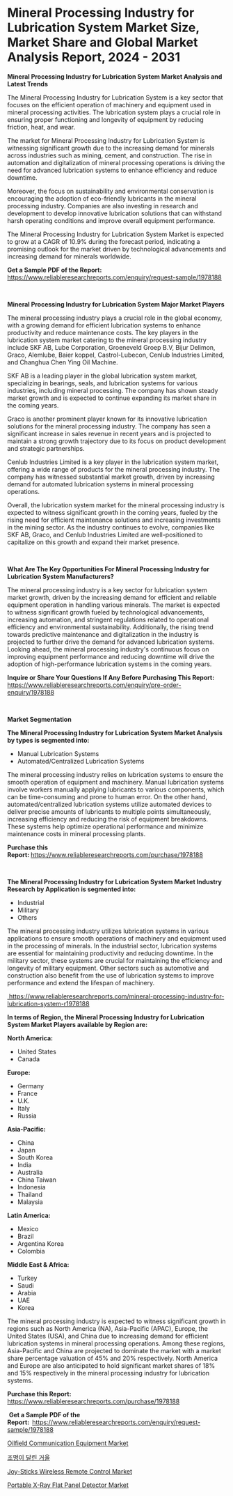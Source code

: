<p><h1>Mineral Processing Industry for Lubrication System Market Size, Market Share and Global Market Analysis Report, 2024 - 2031</h1></p><p><strong>Mineral Processing Industry for Lubrication System Market Analysis and Latest Trends</strong></p>
<p><p>The Mineral Processing Industry for Lubrication System is a key sector that focuses on the efficient operation of machinery and equipment used in mineral processing activities. The lubrication system plays a crucial role in ensuring proper functioning and longevity of equipment by reducing friction, heat, and wear.</p><p>The market for Mineral Processing Industry for Lubrication System is witnessing significant growth due to the increasing demand for minerals across industries such as mining, cement, and construction. The rise in automation and digitalization of mineral processing operations is driving the need for advanced lubrication systems to enhance efficiency and reduce downtime.</p><p>Moreover, the focus on sustainability and environmental conservation is encouraging the adoption of eco-friendly lubricants in the mineral processing industry. Companies are also investing in research and development to develop innovative lubrication solutions that can withstand harsh operating conditions and improve overall equipment performance.</p><p>The Mineral Processing Industry for Lubrication System Market is expected to grow at a CAGR of 10.9% during the forecast period, indicating a promising outlook for the market driven by technological advancements and increasing demand for minerals worldwide.</p></p>
<p><strong>Get a Sample PDF of the Report:&nbsp;</strong> <a href="https://www.reliableresearchreports.com/enquiry/request-sample/1978188">https://www.reliableresearchreports.com/enquiry/request-sample/1978188</a></p>
<p>&nbsp;</p>
<p><strong>Mineral Processing Industry for Lubrication System Major Market Players</strong></p>
<p><p>The mineral processing industry plays a crucial role in the global economy, with a growing demand for efficient lubrication systems to enhance productivity and reduce maintenance costs. The key players in the lubrication system market catering to the mineral processing industry include SKF AB, Lube Corporation, Groeneveld Groep B.V, Bijur Delimon, Graco, Alemlube, Baier koppel, Castrol-Lubecon, Cenlub Industries Limited, and Changhua Chen Ying Oil Machine.</p><p>SKF AB is a leading player in the global lubrication system market, specializing in bearings, seals, and lubrication systems for various industries, including mineral processing. The company has shown steady market growth and is expected to continue expanding its market share in the coming years.</p><p>Graco is another prominent player known for its innovative lubrication solutions for the mineral processing industry. The company has seen a significant increase in sales revenue in recent years and is projected to maintain a strong growth trajectory due to its focus on product development and strategic partnerships.</p><p>Cenlub Industries Limited is a key player in the lubrication system market, offering a wide range of products for the mineral processing industry. The company has witnessed substantial market growth, driven by increasing demand for automated lubrication systems in mineral processing operations.</p><p>Overall, the lubrication system market for the mineral processing industry is expected to witness significant growth in the coming years, fueled by the rising need for efficient maintenance solutions and increasing investments in the mining sector. As the industry continues to evolve, companies like SKF AB, Graco, and Cenlub Industries Limited are well-positioned to capitalize on this growth and expand their market presence.</p></p>
<p>&nbsp;</p>
<p><strong>What Are The Key Opportunities For Mineral Processing Industry for Lubrication System Manufacturers?</strong></p>
<p><p>The mineral processing industry is a key sector for lubrication system market growth, driven by the increasing demand for efficient and reliable equipment operation in handling various minerals. The market is expected to witness significant growth fueled by technological advancements, increasing automation, and stringent regulations related to operational efficiency and environmental sustainability. Additionally, the rising trend towards predictive maintenance and digitalization in the industry is projected to further drive the demand for advanced lubrication systems. Looking ahead, the mineral processing industry's continuous focus on improving equipment performance and reducing downtime will drive the adoption of high-performance lubrication systems in the coming years.</p></p>
<p><strong>Inquire or Share Your Questions If Any Before Purchasing This Report:</strong> <a href="https://www.reliableresearchreports.com/enquiry/pre-order-enquiry/1978188">https://www.reliableresearchreports.com/enquiry/pre-order-enquiry/1978188</a></p>
<p>&nbsp;</p>
<p><strong>Market Segmentation</strong></p>
<p><strong>The Mineral Processing Industry for Lubrication System Market Analysis by types is segmented into:</strong></p>
<p><ul><li>Manual Lubrication Systems</li><li>Automated/Centralized Lubrication Systems</li></ul></p>
<p><p>The mineral processing industry relies on lubrication systems to ensure the smooth operation of equipment and machinery. Manual lubrication systems involve workers manually applying lubricants to various components, which can be time-consuming and prone to human error. On the other hand, automated/centralized lubrication systems utilize automated devices to deliver precise amounts of lubricants to multiple points simultaneously, increasing efficiency and reducing the risk of equipment breakdowns. These systems help optimize operational performance and minimize maintenance costs in mineral processing plants.</p></p>
<p><strong>Purchase this Report:&nbsp;</strong><a href="https://www.reliableresearchreports.com/purchase/1978188">https://www.reliableresearchreports.com/purchase/1978188</a></p>
<p>&nbsp;</p>
<p><strong>The Mineral Processing Industry for Lubrication System Market Industry Research by Application is segmented into:</strong></p>
<p><ul><li>Industrial</li><li>Military</li><li>Others</li></ul></p>
<p><p>The mineral processing industry utilizes lubrication systems in various applications to ensure smooth operations of machinery and equipment used in the processing of minerals. In the industrial sector, lubrication systems are essential for maintaining productivity and reducing downtime. In the military sector, these systems are crucial for maintaining the efficiency and longevity of military equipment. Other sectors such as automotive and construction also benefit from the use of lubrication systems to improve performance and extend the lifespan of machinery.</p></p>
<p><a href="https://www.reliableresearchreports.com/mineral-processing-industry-for-lubrication-system-r1978188">&nbsp;https://www.reliableresearchreports.com/mineral-processing-industry-for-lubrication-system-r1978188</a></p>
<p><strong>In terms of Region, the Mineral Processing Industry for Lubrication System Market Players available by Region are:</strong></p>
<p>
    <p> <strong> North America: </strong>
        <ul>
            <li>United States</li>
            <li>Canada</li>
        </ul>
        </p> 
    <p> <strong> Europe: </strong>
        <ul>
            <li>Germany</li>
            <li>France</li>
            <li>U.K.</li>
            <li>Italy</li>
            <li>Russia</li>
        </ul>
        </p> 
    <p> <strong> Asia-Pacific: </strong>
        <ul>
            <li>China</li>
            <li>Japan</li>
            <li>South Korea</li>
            <li>India</li>
            <li>Australia</li>
            <li>China Taiwan</li>
            <li>Indonesia</li>
            <li>Thailand</li>
            <li>Malaysia</li>
        </ul>
        </p> 
    <p> <strong> Latin America: </strong>
        <ul>
            <li>Mexico</li>
            <li>Brazil</li>
            <li>Argentina Korea</li>
            <li>Colombia</li>
        </ul>
        </p> 
    <p> <strong> Middle East & Africa: </strong>
        <ul>
            <li>Turkey</li>
            <li>Saudi</li>
            <li>Arabia</li>
            <li>UAE</li>
            <li>Korea</li>
        </ul>
    </p>
    </p>
<p><p>The mineral processing industry is expected to witness significant growth in regions such as North America (NA), Asia-Pacific (APAC), Europe, the United States (USA), and China due to increasing demand for efficient lubrication systems in mineral processing operations. Among these regions, Asia-Pacific and China are projected to dominate the market with a market share percentage valuation of 45% and 20% respectively. North America and Europe are also anticipated to hold significant market shares of 18% and 15% respectively in the mineral processing industry for lubrication systems.</p></p>
<p><strong>Purchase this Report: </strong><a href="https://www.reliableresearchreports.com/purchase/1978188">https://www.reliableresearchreports.com/purchase/1978188</a></p>
<p>&nbsp;<strong>Get a Sample PDF of the Report:&nbsp;&nbsp;</strong><a href="https://www.reliableresearchreports.com/enquiry/request-sample/1978188">https://www.reliableresearchreports.com/enquiry/request-sample/1978188</a></p>
<p><strong></strong></p>
<p><p><a href="https://github.com/lbird53714/Market-Research-Report-List-4/blob/main/oilfield-communication-equipment-market.md">Oilfield Communication Equipment Market</a></p><p><a href="https://github.com/vdhdwjyp90142/Market-Research-Report-List-1/blob/main/509995641071.md">조명이 달린 거울</a></p><p><a href="https://www.linkedin.com/pulse/decoding-joy-sticks-wireless-remote-control-market-metrics-pcfae?trackingId=2lv2vElz1Pj9sK6V%2B4rgcQ%3D%3D">Joy-Sticks Wireless Remote Control Market</a></p><p><a href="https://www.linkedin.com/pulse/portable-x-ray-flat-panel-detector-market-outlook-industry-wmuwf?trackingId=zHK9voFH5O6dkOEKWn1o2w%3D%3D">Portable X-Ray Flat Panel Detector Market</a></p></p>